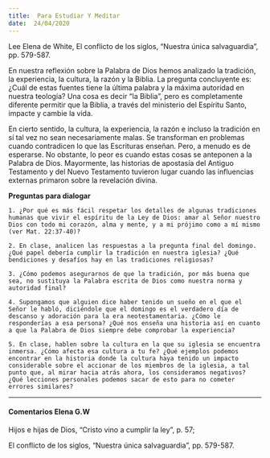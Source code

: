 ```yaml
---
title:  Para Estudiar Y Meditar
date:  24/04/2020
---
```


Lee Elena de White, El conflicto de los siglos, “Nuestra única salvaguardia”, pp. 579-587.

En nuestra reflexión sobre la Palabra de Dios hemos analizado la tradición, la experiencia, la cultura, la razón y la Biblia. La pregunta concluyente es: ¿Cuál de estas fuentes tiene la última palabra y la máxima autoridad en nuestra teología? Una cosa es decir “la Biblia”, pero es completamente diferente permitir que la Biblia, a través del ministerio del Espíritu Santo, impacte y cambie la vida.

En cierto sentido, la cultura, la experiencia, la razón e incluso la tradición en sí tal vez no sean necesariamente malas. Se transforman en problemas cuando contradicen lo que las Escrituras enseñan. Pero, a menudo es de esperarse. No obstante, lo peor es cuando estas cosas se anteponen a la Palabra de Dios. Mayormente, las historias de apostasía del Antiguo Testamento y del Nuevo Testamento tuvieron lugar cuando las influencias externas primaron sobre la revelación divina.

**Preguntas para dialogar**

`1. ¿Por qué es más fácil respetar los detalles de algunas tradiciones humanas que vivir el espíritu de la Ley de Dios: amar al Señor nuestro Dios con todo mi corazón, alma y mente, y a mi prójimo como a mí mismo (ver Mat. 22:37-40)?`

`2. En clase, analicen las respuestas a la pregunta final del domingo. ¿Qué papel debería cumplir la tradición en nuestra iglesia? ¿Qué bendiciones y desafíos hay en las tradiciones religiosas?`

`3. ¿Cómo podemos asegurarnos de que la tradición, por más buena que sea, no sustituya la Palabra escrita de Dios como nuestra norma y autoridad final?`

`4. Supongamos que alguien dice haber tenido un sueño en el que el Señor le habló, diciéndole que el domingo es el verdadero día de descanso y adoración para la era neotestamentaria. ¿Cómo le responderías a esa persona? ¿Qué nos enseña una historia así en cuanto a que la Palabra de Dios siempre debe comprobar la experiencia?`

`5. En clase, hablen sobre la cultura en la que su iglesia se encuentra inmersa. ¿Cómo afecta esa cultura a tu fe? ¿Qué ejemplos podemos encontrar en la historia donde la cultura haya tenido un impacto considerable sobre el accionar de los miembros de la iglesia, a tal punto que, al mirar hacia atrás ahora, los consideramos negativos? ¿Qué lecciones personales podemos sacar de esto para no cometer errores similares?`

---

#### Comentarios Elena G.W

Hijos e hijas de Dios, “Cristo vino a cumplir la ley”, p. 57;

El conflicto de los siglos, “Nuestra única salvaguardia”, pp. 579-587.